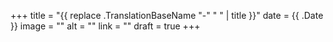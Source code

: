 +++
title = "{{ replace .TranslationBaseName "-" " " | title }}"
date = {{ .Date }}
image = ""
alt = ""
link = ""
draft = true
+++

